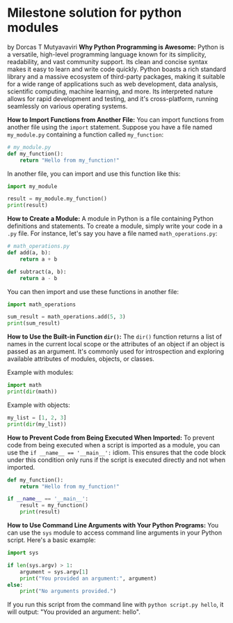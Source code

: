 # Milestone solution for python modules

by Dorcas T Mutyavaviri
**Why Python Programming is Awesome:**
Python is a versatile, high-level programming language known for its simplicity, readability, and vast community support. Its clean and concise syntax makes it easy to learn and write code quickly. Python boasts a rich standard library and a massive ecosystem of third-party packages, making it suitable for a wide range of applications such as web development, data analysis, scientific computing, machine learning, and more. Its interpreted nature allows for rapid development and testing, and it's cross-platform, running seamlessly on various operating systems.

**How to Import Functions from Another File:**
You can import functions from another file using the `import` statement. Suppose you have a file named `my_module.py` containing a function called `my_function`:

```python
# my_module.py
def my_function():
    return "Hello from my_function!"
```

In another file, you can import and use this function like this:

```python
import my_module

result = my_module.my_function()
print(result)
```

**How to Create a Module:**
A module in Python is a file containing Python definitions and statements. To create a module, simply write your code in a `.py` file. For instance, let's say you have a file named `math_operations.py`:

```python
# math_operations.py
def add(a, b):
    return a + b

def subtract(a, b):
    return a - b
```

You can then import and use these functions in another file:

```python
import math_operations

sum_result = math_operations.add(5, 3)
print(sum_result)
```

**How to Use the Built-in Function `dir()`:**
The `dir()` function returns a list of names in the current local scope or the attributes of an object if an object is passed as an argument. It's commonly used for introspection and exploring available attributes of modules, objects, or classes.

Example with modules:

```python
import math
print(dir(math))
```

Example with objects:

```python
my_list = [1, 2, 3]
print(dir(my_list))
```

**How to Prevent Code from Being Executed When Imported:**
To prevent code from being executed when a script is imported as a module, you can use the `if __name__ == '__main__':` idiom. This ensures that the code block under this condition only runs if the script is executed directly and not when imported.

```python
def my_function():
    return "Hello from my_function!"

if __name__ == '__main__':
    result = my_function()
    print(result)
```

**How to Use Command Line Arguments with Your Python Programs:**
You can use the `sys` module to access command line arguments in your Python script. Here's a basic example:

```python
import sys

if len(sys.argv) > 1:
    argument = sys.argv[1]
    print("You provided an argument:", argument)
else:
    print("No arguments provided.")
```

If you run this script from the command line with `python script.py hello`, it will output: "You provided an argument: hello".
